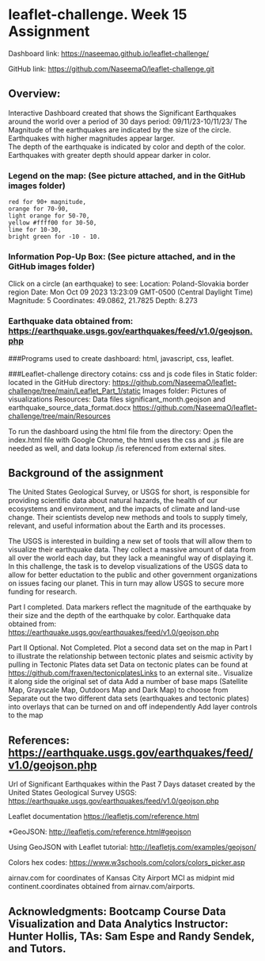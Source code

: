 # leaflet-challenge. Week 15 Assignment
Dashboard link: https://naseemao.github.io/leaflet-challenge/

GitHub link: https://github.com/NaseemaO/leaflet-challenge.git

## Overview: 
Interactive Dashboard created that shows the Significant Earthquakes around the world over a period of 30 days period: 09/11/23-10/11/23/ 
The Magnitude of the earthquakes are indicated by the size of the circle. Earthquakes with higher magnitudes appear larger.   
The depth of the earthquake is indicated by color and depth of the color. Earthquakes with greater depth should appear darker in color.

### Legend on the map: (See picture attached, and in the GitHub images folder)
    red for 90+ magnitude, 
    orange for 70-90, 
    light orange for 50-70, 
    yellow #ffff00 for 30-50, 
    lime for 10-30, 
    bright green for -10 - 10. 

### Information Pop-Up Box: (See picture attached, and in the GitHub images folder)
Click on a circle (an earthquake) to see: 
    Location: Poland-Slovakia border region
    Date: Mon Oct 09 2023 13:23:09 GMT-0500 (Central Daylight Time)
    Magnitude: 5
    Coordinates: 49.0862, 21.7825
    Depth: 8.273

### Earthquake data obtained from: https://earthquake.usgs.gov/earthquakes/feed/v1.0/geojson.php

###Programs used to create dashboard: html, javascript, css, leaflet. 

###Leaflet-challenge directory cotains: 
    css and js code files in Static folder: located in the GitHub directory: https://github.com/NaseemaO/leaflet-challenge/tree/main/Leaflet_Part_1/static 
    Images folder: Pictures of visualizations
    Resources: Data files significant_month.geojson and earthquake_source_data_format.docx https://github.com/NaseemaO/leaflet-challenge/tree/main/Resources

To run the dashboard using the html file from the directory: Open the index.html file with Google Chrome, the html uses the css and .js file are needed as well, and data lookup /is referenced from external sites. 

## Background of the assignment 
The United States Geological Survey, or USGS for short, is responsible for providing scientific data about natural hazards, the health of our ecosystems and environment, and the impacts of climate and land-use change. Their scientists develop new methods and tools to supply timely, relevant, and useful information about the Earth and its processes.

The USGS is interested in building a new set of tools that will allow them to visualize their earthquake data. They collect a massive amount of data from all over the world each day, but they lack a meaningful way of displaying it. In this challenge, the task is to develop visualizations of the USGS data to allow for better eductation to the public and other government organizations on issues facing our planet. This in turn may allow USGS to secure more funding for research. 

Part I completed.  Data markers reflect the magnitude of the earthquake by their size and the depth of the earthquake by color. 
Earthquake data obtained from: https://earthquake.usgs.gov/earthquakes/feed/v1.0/geojson.php

Part II Optional. Not Completed. Plot a second data set on the map in Part I to illustrate the relationship between tectonic plates and seismic activity by pulling in Tectonic Plates data set
Data on tectonic plates can be found at https://github.com/fraxen/tectonicplatesLinks to an external site.. Visualize it along side the original set of data
Add a number of base maps (Satellite Map, Grayscale Map, Outdoors Map and Dark Map) to choose from
Separate out the two different data sets (earthquakes and tectonic plates) into overlays that can be turned on and off independently
Add layer controls to the map

## References: https://earthquake.usgs.gov/earthquakes/feed/v1.0/geojson.php
Url of Significant Earthquakes within the Past 7 Days dataset created by the United States Geological Survey USGS:
https://earthquake.usgs.gov/earthquakes/feed/v1.0/geojson.php

Leaflet documentation  https://leafletjs.com/reference.html

*GeoJSON: http://leafletjs.com/reference.html#geojson

Using GeoJSON with Leaflet tutorial: http://leafletjs.com/examples/geojson/

Colors hex codes: https://www.w3schools.com/colors/colors_picker.asp

airnav.com for coordinates of Kansas City Airport MCI as midpint mid continent.coordinates obtained from airnav.com/airports. 

## Acknowledgments: Bootcamp Course Data Visualization and Data Analytics Instructor: Hunter Hollis, TAs: Sam Espe and Randy Sendek, and Tutors. 


